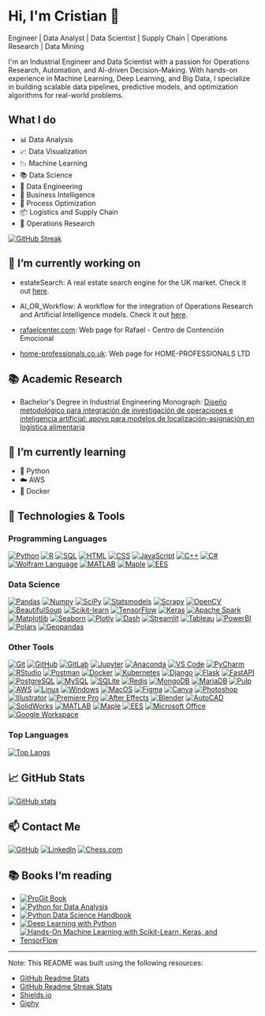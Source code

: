 # Hi, I'm Cristian 👋

Engineer | Data Analyst | Data Scientist | Supply Chain | Operations Research | Data Mining

I'm an Industrial Engineer and Data Scientist with a passion for Operations Research, Automation, and AI-driven Decision-Making. With hands-on experience in Machine Learning, Deep Learning, and Big Data, I specialize in building scalable data pipelines, predictive models, and optimization algorithms for real-world problems.

<!-- Open to work on opensource -->

## What I do

- 📊 Data Analysis
- 📈 Data Visualization
- 📉 Machine Learning
- 📚 Data Science
- 📝 Data Engineering
- 📌 Business Intelligence
- 📑 Process Optimization
- 📦 Logistics and Supply Chain
- 🎯 Operations Research

[![GitHub Streak](https://github-readme-streak-stats.herokuapp.com/?user=CDMonsalveA)](https://www.github.com/CDMonsalveA/)

## 🔭 I’m currently working on

- estateSearch: A real estate search engine for the UK market. Check it out [here](https://github.com/CDMonsalveA/estateSearch).

- AI_OR_Workflow: A workflow for the integration of Operations Research and Artificial Intelligence models. Check it out [here](https://github.com/CDMonsalveA/AI_OR_Workflow).

- [rafaelcenter.com](rafaelcenter.com): Web page for Rafael - Centro de Contención Emocional

- [home-professionals.co.uk](home-professionals.co.uk): Web page for HOME-PROFESSIONALS LTD

## 📚 Academic Research

- Bachelor's Degree in Industrial Engineering Monograph: [Diseño metodológico para integración de investigación de operaciones e inteligencia artificial: apoyo para modelos de localización-asignación en logística alimentaria](http://hdl.handle.net/11349/92955)

## 🌱 I’m currently learning

- 🐍 Python
- ☁️ AWS
- 🐳 Docker

## 🔧 Technologies & Tools

### Programming Languages

[![Python](https://img.shields.io/badge/-Python-3776AB?style=flat-square&logo=python&logoColor=white)](https://www.python.org/)
[![R](https://img.shields.io/badge/-R-276DC3?style=flat-square&logo=R&logoColor=white)](https://www.r-project.org/)
[![SQL](https://img.shields.io/badge/-SQL-4479A1?style=flat-square&logo=MySQL&logoColor=white)](https://www.mysql.com/)
[![HTML](https://img.shields.io/badge/-HTML-E34F26?style=flat-square&logo=HTML5&logoColor=white)](https://www.w3.org/html/)
[![CSS](https://img.shields.io/badge/-CSS-1572B6?style=flat-square&logo=CSS3&logoColor=white)](https://www.w3.org/Style/CSS/)
[![JavaScript](https://img.shields.io/badge/-JavaScript-F7DF1E?style=flat-square&logo=JavaScript&logoColor=black)](https://developer.mozilla.org/en-US/docs/Web/JavaScript)
[![C++](https://img.shields.io/badge/-C++-00599C?style=flat-square&logo=C%2B%2B&logoColor=white)](https://isocpp.org/)
[![C#](https://img.shields.io/badge/-C%23-239120?style=flat-square&logo=C-Sharp&logoColor=white)](https://docs.microsoft.com/en-us/dotnet/csharp/)
[![Wolfram Language](https://img.shields.io/badge/-Wolfram%20Language-DD1100?style=flat-square&logo=Wolfram&logoColor=white)](https://www.wolfram.com/language/)
[![MATLAB](https://img.shields.io/badge/-MATLAB-0076A8?style=flat-square&logo=Mathworks&logoColor=white)](https://www.mathworks.com/products/matlab.html)
[![Maple](https://img.shields.io/badge/-Maple-00599C?style=flat-square&logo=Maple&logoColor=white)](https://www.maplesoft.com/products/maple/)
[![EES](https://img.shields.io/badge/-EES-00599C?style=flat-square&logo=EES&logoColor=white)](https://www.fchart.com/ees/)

### Data Science

[![Pandas](https://img.shields.io/badge/-Pandas-150458?style=flat-square&logo=Pandas&logoColor=white)](https://pandas.pydata.org/)
[![Numpy](https://img.shields.io/badge/-Numpy-013243?style=flat-square&logo=Numpy&logoColor=white)](https://numpy.org/)
[![SciPy](https://img.shields.io/badge/-SciPy-8CAAE6?style=flat-square&logo=SciPy&logoColor=white)](https://www.scipy.org/)
[![Statsmodels](https://img.shields.io/badge/-Statsmodels-00599C?style=flat-square&logo=Statsmodels&logoColor=white)](https://www.statsmodels.org/stable/index.html)
[![Scrapy](https://img.shields.io/badge/-Scrapy-00A3E0?style=flat-square&logo=Scrapy&logoColor=white)](https://scrapy.org/)
[![OpenCV](https://img.shields.io/badge/-OpenCV-5C3EE8?style=flat-square&logo=OpenCV&logoColor=white)](https://opencv.org/)
[![BeautifulSoup](https://img.shields.io/badge/-BeautifulSoup-00599C?style=flat-square&logo=BeautifulSoup&logoColor=white)](https://www.crummy.com/software/BeautifulSoup/)
[![Scikit-learn](https://img.shields.io/badge/-Scikit%20Learn-F7931E?style=flat-square&logo=scikit-learn&logoColor=white)](https://scikit-learn.org/stable/)
[![TensorFlow](https://img.shields.io/badge/-TensorFlow-FF6F00?style=flat-square&logo=TensorFlow&logoColor=white)](https://www.tensorflow.org/)
[![Keras](https://img.shields.io/badge/-Keras-D00000?style=flat-square&logo=Keras&logoColor=white)](https://keras.io/)
[![Apache Spark](https://img.shields.io/badge/-Apache%20Spark-E25A1C?style=flat-square&logo=Apache-Spark&logoColor=white)](https://spark.apache.org/)
[![Matplotlib](https://img.shields.io/badge/-Matplotlib-11557C?style=flat-square&logo=Matplotlib&logoColor=white)](https://matplotlib.org/)
[![Seaborn](https://img.shields.io/badge/-Seaborn-00599C?style=flat-square&logo=Seaborn&logoColor=white)](https://seaborn.pydata.org/)
[![Plotly](https://img.shields.io/badge/-Plotly-3F4F75?style=flat-square&logo=Plotly&logoColor=white)](https://plotly.com/)
[![Dash](https://img.shields.io/badge/-Dash-3F4F75?style=flat-square&logo=Dash&logoColor=white)](https://dash.plotly.com/)
[![Streamlit](https://img.shields.io/badge/-Streamlit-FF4B4B?style=flat-square&logo=Streamlit&logoColor=white)](https://streamlit.io/)
[![Tableau](https://img.shields.io/badge/-Tableau-E97627?style=flat-square&logo=Tableau&logoColor=white)](https://www.tableau.com/)
[![PowerBI](https://img.shields.io/badge/-Power%20BI-F2C811?style=flat-square&logo=Power-BI&logoColor=white)](https://powerbi.microsoft.com/)
[![Polars](https://img.shields.io/badge/-Polars-00599C?style=flat-square&logo=Polars&logoColor=white)](https://pola.rs/)
[![Geopandas](https://img.shields.io/badge/-Geopandas-150458?style=flat-square&logo=Geopandas&logoColor=white)](https://geopandas.org/)

### Other Tools

[![Git](https://img.shields.io/badge/-Git-F05032?style=flat-square&logo=Git&logoColor=white)](https://git-scm.com/)
[![GitHub](https://img.shields.io/badge/-GitHub-181717?style=flat-square&logo=GitHub&logoColor=white)](https://github.com/)
[![GitLab](https://img.shields.io/badge/-GitLab-FCA121?style=flat-square&logo=GitLab&logoColor=white)](https://gitlab.com/)
[![Jupyter](https://img.shields.io/badge/-Jupyter-F37626?style=flat-square&logo=Jupyter&logoColor=white)](https://jupyter.org/)
[![Anaconda](https://img.shields.io/badge/-Anaconda-44A833?style=flat-square&logo=Anaconda&logoColor=white)](https://www.anaconda.com/)
[![VS Code](https://img.shields.io/badge/-Visual%20Studio%20Code-007ACC?style=flat-square&logo=Visual-Studio-Code&logoColor=white)](https://code.visualstudio.com/)
[![PyCharm](https://img.shields.io/badge/-PyCharm-000000?style=flat-square&logo=PyCharm&logoColor=white)](https://www.jetbrains.com/pycharm/)
[![RStudio](https://img.shields.io/badge/-RStudio-75AADB?style=flat-square&logo=RStudio&logoColor=white)](https://www.rstudio.com/)
[![Postman](https://img.shields.io/badge/-Postman-FF6C37?style=flat-square&logo=Postman&logoColor=white)](https://www.postman.com/)
[![Docker](https://img.shields.io/badge/-Docker-2496ED?style=flat-square&logo=Docker&logoColor=white)](https://www.docker.com/)
[![Kubernetes](https://img.shields.io/badge/-Kubernetes-326CE5?style=flat-square&logo=Kubernetes&logoColor=white)](https://kubernetes.io/)
[![Django](https://img.shields.io/badge/-Django-092E20?style=flat-square&logo=Django&logoColor=white)](https://www.djangoproject.com/)
[![Flask](https://img.shields.io/badge/-Flask-000000?style=flat-square&logo=Flask&logoColor=white)](https://flask.palletsprojects.com/)
[![FastAPI](https://img.shields.io/badge/-FastAPI-009688?style=flat-square&logo=FastAPI&logoColor=white)](https://fastapi.tiangolo.com/)
[![PostgreSQL](https://img.shields.io/badge/-PostgreSQL-336791?style=flat-square&logo=PostgreSQL&logoColor=white)](https://www.postgresql.org/)
[![MySQL](https://img.shields.io/badge/-MySQL-4479A1?style=flat-square&logo=MySQL&logoColor=white)](https://www.mysql.com/)
[![SQLite](https://img.shields.io/badge/-SQLite-003B57?style=flat-square&logo=SQLite&logoColor=white)](https://www.sqlite.org/index.html)
[![Redis](https://img.shields.io/badge/-Redis-DC382D?style=flat-square&logo=Redis&logoColor=white)](https://redis.io/)
[![MongoDB](https://img.shields.io/badge/-MongoDB-47A248?style=flat-square&logo=MongoDB&logoColor=white)](https://www.mongodb.com/)
[![MariaDB](https://img.shields.io/badge/-MariaDB-003545?style=flat-square&logo=MariaDB&logoColor=white)](https://mariadb.org/)
[![Pulp](https://img.shields.io/badge/-Pulp-00599C?style=flat-square&logo=Pulp&logoColor=white)](https://coin-or.github.io/pulp/)
[![AWS](https://img.shields.io/badge/-AWS-232F3E?style=flat-square&logo=Amazon-AWS&logoColor=white)](https://aws.amazon.com/)
[![Linux](https://img.shields.io/badge/-Linux-FCC624?style=flat-square&logo=Linux&logoColor=black)](https://www.linux.org/)
[![Windows](https://img.shields.io/badge/-Windows-0078D6?style=flat-square&logo=Windows&logoColor=white)](https://www.microsoft.com/en-us/windows)
[![MacOS](https://img.shields.io/badge/-macOS-000000?style=flat-square&logo=Apple&logoColor=white)](https://www.apple.com/macos/)
[![Figma](https://img.shields.io/badge/-Figma-F24E1E?style=flat-square&logo=Figma&logoColor=white)](https://www.figma.com/)
[![Canva](https://img.shields.io/badge/-Canva-00C4CC?style=flat-square&logo=Canva&logoColor=white)](https://www.canva.com/)
[![Photoshop](https://img.shields.io/badge/-Photoshop-31A8FF?style=flat-square&logo=Adobe-Photoshop&logoColor=white)](https://www.adobe.com/products/photoshop.html)
[![Illustrator](https://img.shields.io/badge/-Illustrator-FF9A00?style=flat-square&logo=Adobe-Illustrator&logoColor=white)](https://www.adobe.com/products/illustrator.html)
[![Premiere Pro](https://img.shields.io/badge/-Premiere%20Pro-9999FF?style=flat-square&logo=Adobe-Premiere-Pro&logoColor=white)](https://www.adobe.com/products/premiere.html)
[![After Effects](https://img.shields.io/badge/-After%20Effects-9999FF?style=flat-square&logo=Adobe-After-Effects&logoColor=white)](https://www.adobe.com/products/aftereffects.html)
[![Blender](https://img.shields.io/badge/-Blender-F5792A?style=flat-square&logo=Blender&logoColor=white)](https://www.blender.org/)
[![AutoCAD](https://img.shields.io/badge/-AutoCAD-FF6F20?style=flat-square&logo=Autodesk-AutoCAD&logoColor=white)](https://www.autodesk.com/products/autocad/overview)
[![SolidWorks](https://img.shields.io/badge/-SolidWorks-8B8B8B?style=flat-square&logo=SolidWorks&logoColor=white)](https://www.solidworks.com/)
[![MATLAB](https://img.shields.io/badge/-MATLAB-0076A8?style=flat-square&logo=Mathworks&logoColor=white)](https://www.mathworks.com/products/matlab.html)
[![Maple](https://img.shields.io/badge/-Maple-00599C?style=flat-square&logo=Maple&logoColor=white)](https://www.maplesoft.com/products/maple/)
[![EES](https://img.shields.io/badge/-EES-00599C?style=flat-square&logo=EES&logoColor=white)](https://www.fchart.com/ees/)
[![Microsoft Office](https://img.shields.io/badge/-Microsoft%20Office-D83B01?style=flat-square&logo=Microsoft-Office&logoColor=white)](https://www.microsoft.com/en-us/microsoft-365)
[![Google Workspace](https://img.shields.io/badge/-Google%20Workspace-4285F4?style=flat-square&logo=Google-Workspace&logoColor=white)](https://workspace.google.com/)

### Top Languages

[![Top Langs](https://github-readme-stats.vercel.app/api/top-langs/?username=CDMonsalveA&layout=compact)](https://www.github.com/CDMonsalveA/)

## 📈 GitHub Stats

[![GitHub stats](https://github-readme-stats.vercel.app/api?username=CDMonsalveA&show_icons=true)](https://www.github.com/CDMonsalveA/)

## 📫 Contact Me

[![GitHub](https://img.shields.io/badge/-GitHub-181717?style=flat&logo=GitHub&logoColor=white)](https://www.github.com/CDMonsalveA/)
[![LinkedIn](https://img.shields.io/badge/-LinkedIn-0077B5?style=flat&logo=LinkedIn&logoColor=white)](https://www.linkedin.com/in/cdmonsalvea/)
[![Chess.com](https://img.shields.io/badge/-Chess.com-FFA500?style=flat&logo=Chess.com&logoColor=white)](https://www.chess.com/member/CDMonsalveA)

## 📚 Books I’m reading

- [![ProGit Book](https://img.shields.io/badge/-ProGit-000000?style=flat-square&logo=Git&logoColor=white)](https://git-scm.com/book/en/v2)
- [![Python for Data Analysis](https://img.shields.io/badge/-Python%20for%20Data%20Analysis-00599C?style=flat-square&logo=Python&logoColor=white)](https://www.oreilly.com/library/view/python-for-data/9781491957653/)
- [![Python Data Science Handbook](https://img.shields.io/badge/-Python%20Data%20Science%20Handbook-00599C?style=flat-square&logo=Python&logoColor=white)](https://jakevdp.github.io/PythonDataScienceHandbook/)
- [![Deep Learning with Python](https://img.shields.io/badge/-Deep%20Learning%20with%20Python-00599C?style=flat-square&logo=Python&logoColor=white)](https://www.manning.com/books/deep-learning-with-python)
- [![Hands-On Machine Learning with Scikit-Learn, Keras, and TensorFlow](https://img.shields.io/badge/-Hands--On%20Machine%20Learning%20with%20Scikit--Learn,%20Keras,%20and%20TensorFlow-00599C?style=flat-square&logo=Python&logoColor=white)](https://www.oreilly.com/library/view/hands-on-machine-learning/9781492032632/)

___

Note: This README was built using the following resources:

- [GitHub Readme Stats](https://github.com/anuraghazra/github-readme-stats)
- [GitHub Readme Streak Stats](https://github.com/DenverCoder1/github-readme-streak-stats)
- [Shields.io](https://shields.io/)
- [Giphy](https://giphy.com/)

<!--
**CDMonsalveA/CDMonsalveA** is a ✨ _special_ ✨ repository because its `README.md` (this file) appears on your GitHub profile.

Here are some ideas to get you started:

- 🔭 I’m currently working on ...
- 🌱 I’m currently learning ...
- 👯 I’m looking to collaborate on ...
- 🤔 I’m looking for help with ...
- 💬 Ask me about ...
- 📫 How to reach me: ...
- 😄 Pronouns: ...
- ⚡ Fun fact: ...
-->
